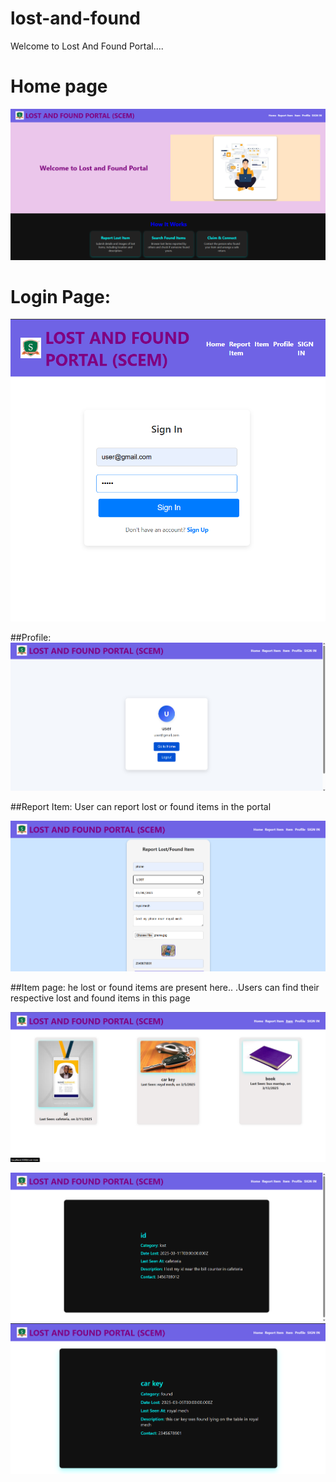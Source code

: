 # lost-and-found
Welcome to Lost And Found Portal....

# Home page
![image alt](https://github.com/preranashetty2004/lost-and-found/blob/bf457bd18e9c0265925e53656934e7e1455baaec/screenshots/home.png)

# Login Page:
![image alt](https://github.com/preranashetty2004/lost-and-found/blob/1ddbb02321c8f712b3076baec2ab864ee9628d6a/screenshots/login%20page.png)


##Profile:
![image alt](https://github.com/preranashetty2004/lost-and-found/blob/b1ea2fd42ec7a43a3b162ddb483dc81fb4192d7e/screenshots/profile.png)

##Report Item:
User can report lost or found items in the portal

![image alt](https://github.com/preranashetty2004/lost-and-found/blob/b1ea2fd42ec7a43a3b162ddb483dc81fb4192d7e/screenshots/report%20lostfound%20form.png)

##Item page:
he lost or found items are present here..
.Users can find their respective lost and found items in this page

![image alt](https://github.com/preranashetty2004/lost-and-found/blob/b1ea2fd42ec7a43a3b162ddb483dc81fb4192d7e/screenshots/items.png)

![image alt](https://github.com/preranashetty2004/lost-and-found/blob/e6541f105cca9d0d64190ca3e9412201b1b4e138/screenshots/details%20abt%20item.png)
![image alt](https://github.com/preranashetty2004/lost-and-found/blob/e6541f105cca9d0d64190ca3e9412201b1b4e138/screenshots/details%20abt%20img.png)
